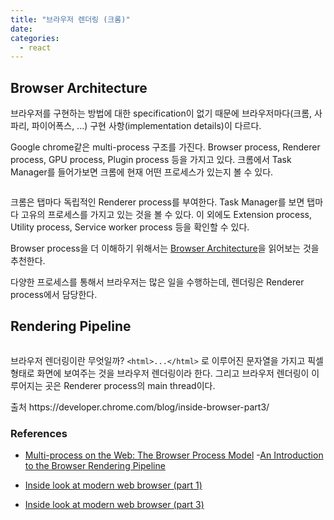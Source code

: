 ```yaml
---
title: "브라우저 렌더링 (크롬)"
date:
categories:
  - react
---
```


## Browser Architecture

브라우저를 구현하는 방법에 대한 specification이 없기 때문에 브라우저마다(크롬, 사파리, 파이어폭스, ...) 구현 사항(implementation details)이 다르다.

Google chrome같은 multi-process 구조를 가진다. Browser process, Renderer process, GPU process, Plugin process 등을 가지고 있다. 크롬에서 Task Manager를 들어가보면 크롬에 현재 어떤 프로세스가 있는지 볼 수 있다.

<img src="/images/browser-rendering/pic2.png" alt=""  />

크롬은 탭마다 독립적인 Renderer process를 부여한다. Task Manager를 보면 탭마다 고유의 프로세스를 가지고 있는 것을 볼 수 있다. 이 외에도 Extension process, Utility process, Service worker process 등을 확인할 수 있다.

Browser process을 더 이해하기 위해서는 [Browser Architecture](https://developer.chrome.com/blog/inside-browser-part1/#browser-architecture)을 읽어보는 것을 추천한다.

다양한 프로세스를 통해서 브라우저는 많은 일을 수행하는데, 렌더링은 Renderer process에서 담당한다.

## Rendering Pipeline

<img src="/images/browser-rendering/pic1.png" alt=""  />

브라우저 렌더링이란 무엇일까? `<html>...</html>` 로 이루어진 문자열을 가지고 픽셀형태로 화면에 보여주는 것을 브라우저 렌더링이라 한다. 그리고 브라우저 렌더링이 이루어지는 곳은 Renderer process의 main thread이다.

<img src="/images/browser-rendering/pic3.avif" alt="" style="margin: 0;" />
<figcaption>출처 https://developer.chrome.com/blog/inside-browser-part3/</figcaption>

### References

- [Multi-process on the Web: The Browser Process Model](https://www.webperf.tips/tip/browser-process-model/) -[An Introduction to the Browser Rendering Pipeline](https://www.webperf.tips/tip/browser-rendering-pipeline/)

- [Inside look at modern web browser (part 1)](https://developer.chrome.com/blog/inside-browser-part1/)
- [Inside look at modern web browser (part 3)](https://developer.chrome.com/blog/inside-browser-part3/)
